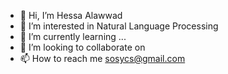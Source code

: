 - 👋 Hi, I’m Hessa Alawwad
- 👀 I’m interested in Natural Language Processing
- 🌱 I’m currently learning ...
- 💞️ I’m looking to collaborate on 
- 📫 How to reach me sosycs@gmail.com

<!---
Sosycs/Sosycs is a ✨ special ✨ repository because its `README.md` (this file) appears on your GitHub profile.
You can click the Preview link to take a look at your changes.
--->
